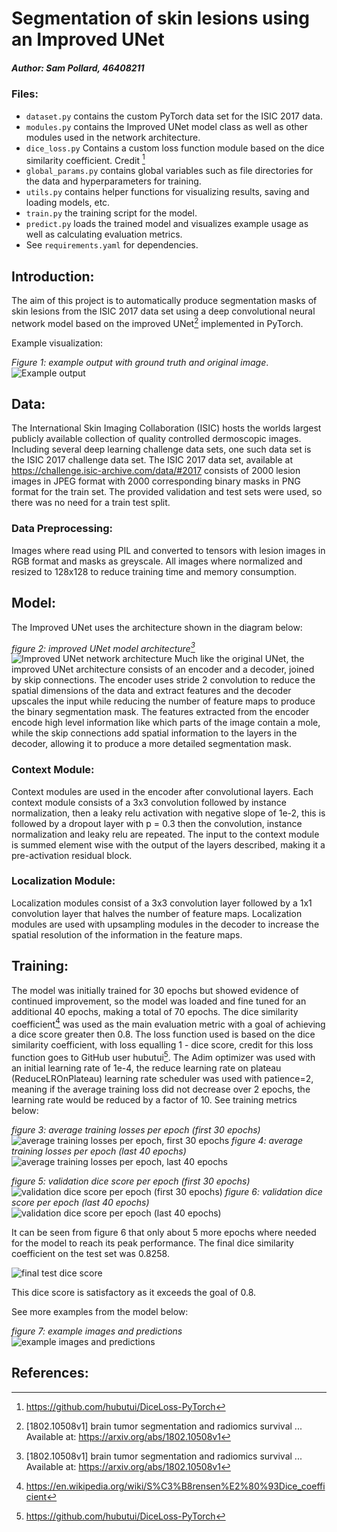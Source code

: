 # Segmentation of skin lesions using an Improved UNet
##### Author: Sam Pollard, 46408211

### Files:
* `dataset.py` contains the custom PyTorch data set for the ISIC 2017 data.
* `modules.py` contains the Improved UNet model class as well as other modules used in the network architecture.
* `dice_loss.py` Contains a custom loss function module based on the dice similarity coefficient. Credit [^3]
* `global_params.py` contains global variables such as file directories for the data and hyperparameters for training.
* `utils.py` contains helper functions for visualizing results, saving and loading models, etc.
* `train.py` the training script for the model.
* `predict.py` loads the trained model and visualizes example usage as well as calculating evaluation metrics.
* See `requirements.yaml` for dependencies.

## Introduction:
The aim of this project is to automatically produce segmentation masks of skin lesions from the ISIC 2017 data set using a deep convolutional neural network model based on the improved UNet[^1] implemented in PyTorch.

Example visualization:

*Figure 1: example output with ground truth and original image*.
![Example output](readme_images/example2.png)

## Data:
The International Skin Imaging Collaboration (ISIC) hosts the worlds largest publicly available collection of quality controlled dermoscopic images. Including several deep learning challenge data sets, one such data set is the ISIC 2017 challenge data set. The ISIC 2017 data set, available at https://challenge.isic-archive.com/data/#2017 consists of 2000 lesion images in JPEG format with 2000 corresponding binary masks in PNG format for the train set. The provided validation and test sets were used, so there was no need for a train test split.

### Data Preprocessing:
Images where read using PIL and converted to tensors with lesion images in RGB format and masks as greyscale. All images where normalized and resized to 128x128 to reduce training time and memory consumption.

## Model:
The Improved UNet uses the architecture shown in the diagram below:

*figure 2: improved UNet model architecture[^1]*
![Improved UNet network architecture](readme_images/improved_unet_architecture.PNG)
Much like the original UNet, the improved UNet architecture consists of an encoder and a decoder, joined by skip connections. The encoder uses stride 2 convolution to reduce the spatial dimensions of the data and extract features and the decoder upscales the input while reducing the number of feature maps to produce the binary segmentation mask. The features extracted from the encoder encode high level information like which parts of the image contain a mole, while the skip connections add spatial information to the layers in the decoder, allowing it to produce a more detailed segmentation mask.

### Context Module:
Context modules are used in the encoder after convolutional layers. Each context module consists of a 3x3 convolution followed by instance normalization, then a leaky relu activation with negative slope of 1e-2, this is followed by a dropout layer with p = 0.3 then the convolution, instance normalization and leaky relu are repeated. The input to the context module is summed element wise with the output of the layers described, making it a pre-activation residual block. 

### Localization Module:
Localization modules consist of a 3x3 convolution layer followed by a 1x1 convolution layer that halves the number of feature maps. Localization modules are used with upsampling modules in the decoder to increase the spatial resolution of the information in the feature maps.

## Training:
The model was initially trained for 30 epochs but showed evidence of continued improvement, so the model was loaded and fine tuned for an additional 40 epochs, making a total of 70 epochs. The dice similarity coefficient[^2] was used as the main evaluation metric with a goal of achieving a dice score greater then 0.8. The loss function used is based on the dice similarity coefficient, with loss equalling 1 - dice score, credit for this loss function goes to GitHub user hubutui[^3]. The Adim optimizer was used with an initial learning rate of 1e-4, the reduce learning rate on plateau (ReduceLROnPlateau) learning rate scheduler was used with patience=2, meaning if the average training loss did not decrease over 2 epochs, the learning rate would be reduced by a factor of 10.
See training metrics below:

*figure 3: average training losses per epoch (first 30 epochs)*
![average training losses per epoch, first 30 epochs](readme_images/epoch_losses_t2.png)
*figure 4: average training losses per epoch (last 40 epochs)*
![average training losses per epoch, last 40 epochs](readme_images/epoch_losses_t3.png)

*figure 5: validation dice score per epoch (first 30 epochs)*
![validation dice score per epoch (first 30 epochs)](readme_images/dice_scores_t2.png)
*figure 6: validation dice score per epoch (last 40 epochs)*
![validation dice score per epoch (last 40 epochs)](readme_images/dice_scores_t3.png)

It can be seen from figure 6 that only about 5 more epochs where needed for the model to reach its peak performance. The final dice similarity coefficient on the test set was 0.8258.

![final test dice score](readme_images/dice_score.PNG)

This dice score is satisfactory as it exceeds the goal of 0.8.

See more examples from the model below:

*figure 7: example images and predictions*
![example images and predictions](readme_images/example3.png)



## References:
[^1]: [1802.10508v1] brain tumor segmentation and radiomics survival ... Available at: https://arxiv.org/abs/1802.10508v1
[^2]: https://en.wikipedia.org/wiki/S%C3%B8rensen%E2%80%93Dice_coefficient
[^3]: https://github.com/hubutui/DiceLoss-PyTorch